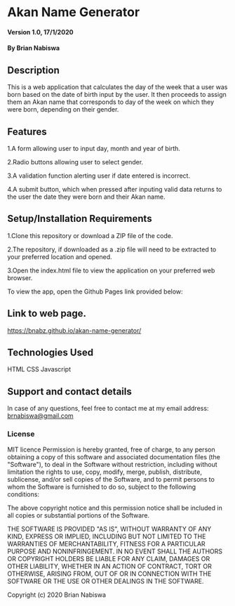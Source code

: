 # Akan Name Generator
#### Version 1.0, 17/1/2020
#### By Brian Nabiswa
## Description
This is a web application that calculates the day of the week that a user was born based on the date of birth input by the user. It then proceeds to assign them an Akan name that corresponds to day of the week on which they were born, depending on their gender.
## Features
1.A form allowing user to input day, month and year of birth.

2.Radio buttons allowing user to select gender.

3.A validation function alerting user if date entered is incorrect.

4.A submit button, which when pressed after inputing valid data returns to the user the date they were born and their Akan name.

## Setup/Installation Requirements
1.Clone this repository or download a ZIP file of the code.

2.The repository, if downloaded as a .zip file will need to be extracted to your preferred location and opened.

3.Open the index.html file to view the application on your preferred web browser.

To view the app, open the Github Pages link provided below:
## Link to web page.
https://bnabz.github.io/akan-name-generator/
## Technologies Used
HTML
CSS
Javascript
## Support and contact details
In case of any questions, feel free to contact me at my email address: brnabiswa@gmail.com
### License
MIT licence
Permission is hereby granted, free of charge, to any person obtaining a copy of this software and associated documentation files (the "Software"), to deal in the Software without restriction, including without limitation the rights to use, copy, modify, merge, publish, distribute, sublicense, and/or sell copies of the Software, and to permit persons to whom the Software is furnished to do so, subject to the following conditions:

The above copyright notice and this permission notice shall be included in all copies or substantial portions of the Software.

THE SOFTWARE IS PROVIDED "AS IS", WITHOUT WARRANTY OF ANY KIND, EXPRESS OR IMPLIED, INCLUDING BUT NOT LIMITED TO THE WARRANTIES OF MERCHANTABILITY, FITNESS FOR A PARTICULAR PURPOSE AND NONINFRINGEMENT. IN NO EVENT SHALL THE AUTHORS OR COPYRIGHT HOLDERS BE LIABLE FOR ANY CLAIM, DAMAGES OR OTHER LIABILITY, WHETHER IN AN ACTION OF CONTRACT, TORT OR OTHERWISE, ARISING FROM, OUT OF OR IN CONNECTION WITH THE SOFTWARE OR THE USE OR OTHER DEALINGS IN THE SOFTWARE.

Copyright (c) 2020 Brian Nabiswa

